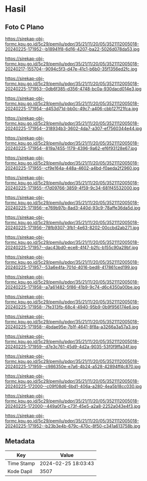 # Hasil

## Foto C Plano

https://sirekap-obj-formc.kpu.go.id/5c29/pemilu/pdpr/35/21/11/20/05/3521112005018-20240225-171952--b18941f8-6d16-4207-ba22-5026d078da53.jpg

https://sirekap-obj-formc.kpu.go.id/5c29/pemilu/pdpr/35/21/11/20/05/3521112005018-20240217-155704--9094c5f3-d47e-41c1-b6b0-35f1356ed2fc.jpg

https://sirekap-obj-formc.kpu.go.id/5c29/pemilu/pdpr/35/21/11/20/05/3521112005018-20240225-171953--0db6f385-d356-4748-bc0a-930dacd014e3.jpg

https://sirekap-obj-formc.kpu.go.id/5c29/pemilu/pdpr/35/21/11/20/05/3521112005018-20240225-171954--d453d71d-bb0c-49c7-a406-cbb127f21fca.jpg

https://sirekap-obj-formc.kpu.go.id/5c29/pemilu/pdpr/35/21/11/20/05/3521112005018-20240225-171954--318934b3-3602-4da7-a307-ef7560344e44.jpg

https://sirekap-obj-formc.kpu.go.id/5c29/pemilu/pdpr/35/21/11/20/05/3521112005018-20240225-171954--819a7455-1179-4396-9a62-ef6f93128e67.jpg

https://sirekap-obj-formc.kpu.go.id/5c29/pemilu/pdpr/35/21/11/20/05/3521112005018-20240225-171955--cf9e164a-448a-4602-a4bd-f0aeda2f2960.jpg

https://sirekap-obj-formc.kpu.go.id/5c29/pemilu/pdpr/35/21/11/20/05/3521112005018-20240225-171955--f7d09766-3859-4f59-9c34-681f45532000.jpg

https://sirekap-obj-formc.kpu.go.id/5c29/pemilu/pdpr/35/21/11/20/05/3521112005018-20240225-171956--e769b97b-8ad3-440d-93c9-78affe36da5d.jpg

https://sirekap-obj-formc.kpu.go.id/5c29/pemilu/pdpr/35/21/11/20/05/3521112005018-20240225-171956--78fb9307-3fb1-4e63-8202-00ccbd2ab271.jpg

https://sirekap-obj-formc.kpu.go.id/5c29/pemilu/pdpr/35/21/11/20/05/3521112005018-20240225-171957--dac43bd0-ece8-4f47-b2fc-b155c90a29bf.jpg

https://sirekap-obj-formc.kpu.go.id/5c29/pemilu/pdpr/35/21/11/20/05/3521112005018-20240225-171957--53a6e4fa-701d-4016-bed8-417861ced199.jpg

https://sirekap-obj-formc.kpu.go.id/5c29/pemilu/pdpr/35/21/11/20/05/3521112005018-20240225-171958--a7a61482-5f86-41b9-9c74-d6c4350a00be.jpg

https://sirekap-obj-formc.kpu.go.id/5c29/pemilu/pdpr/35/21/11/20/05/3521112005018-20240225-171958--7fe313fb-68c4-4940-95b9-0b9f956174e6.jpg

https://sirekap-obj-formc.kpu.go.id/5c29/pemilu/pdpr/35/21/11/20/05/3521112005018-20240225-171958--4bdae95e-7b1f-4641-8f8a-a3266a3a57a3.jpg

https://sirekap-obj-formc.kpu.go.id/5c29/pemilu/pdpr/35/21/11/20/05/3521112005018-20240225-171959--d7e3c761-45d9-4d2a-9035-53f0f9ffa34f.jpg

https://sirekap-obj-formc.kpu.go.id/5c29/pemilu/pdpr/35/21/11/20/05/3521112005018-20240225-171959--c986350e-e7a6-4b24-a528-42894ff4c870.jpg

https://sirekap-obj-formc.kpu.go.id/5c29/pemilu/pdpr/35/21/11/20/05/3521112005018-20240225-172000--c09f08d6-6bd1-406a-a280-4ea5b18cc030.jpg

https://sirekap-obj-formc.kpu.go.id/5c29/pemilu/pdpr/35/21/11/20/05/3521112005018-20240225-172000--449a0f7a-c73f-45e5-a2a8-2252a043e4f3.jpg

https://sirekap-obj-formc.kpu.go.id/5c29/pemilu/pdpr/35/21/11/20/05/3521112005018-20240225-171952--b23b3e4b-679c-470c-8f50-c341a613758b.jpg


## Metadata

| Key        | Value               |
| ---------- | ------------------- |
| Time Stamp | 2024-02-25 18:03:43 |
| Kode Dapil | 3507                |



